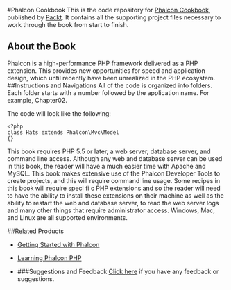 #Phalcon Cookbook
This is the code repository for [Phalcon Cookbook](https://www.packtpub.com/web-development/phalcon-cookbook?utm_source=github&utm_medium=repository&utm_campaign=9781784396886), published by [Packt](www.packtpub.com). It contains all the supporting project files necessary to work through the book from start to finish.
## About the Book
Phalcon is a high-performance PHP framework delivered as a PHP extension. This provides new opportunities for speed and application design, which until recently have been unrealized in the PHP ecosystem.
##Instructions and Navigations
All of the code is organized into folders. Each folder starts with a number followed by the application name. For example, Chapter02.



The code will look like the following:
```
<?php
class Hats extends Phalcon\Mvc\Model
{}
```

This book requires PHP 5.5 or later, a web server, database server, and command line access.
Although any web and database server can be used in this book, the reader will have a much
easier time with Apache and MySQL. This book makes extensive use of the Phalcon Developer
Tools to create projects, and this will require command line usage. Some recipes in this book
will require speci fi c PHP extensions and so the reader will need to have the ability to install
these extensions on their machine as well as the ability to restart the web and database
server, to read the web server logs and many other things that require administrator access.
Windows, Mac, and Linux are all supported environments.

##Related Products
* [Getting Started with Phalcon](https://www.packtpub.com/web-development/getting-started-phalcon?utm_source=github&utm_medium=repository&utm_campaign=9781783287673)

* [Learning Phalcon PHP](https://www.packtpub.com/web-development/learning-phalcon-php?utm_source=github&utm_medium=repository&utm_campaign=9781783555093)

* []()
###Suggestions and Feedback
[Click here](https://docs.google.com/forms/d/e/1FAIpQLSe5qwunkGf6PUvzPirPDtuy1Du5Rlzew23UBp2S-P3wB-GcwQ/viewform) if you have any feedback or suggestions.
